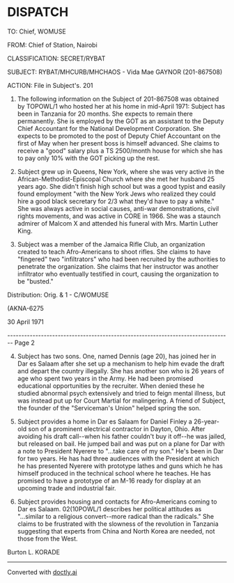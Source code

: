 # DISPATCH

TO:
Chief, WOMUSE

FROM:
Chief of Station, Nairobi

CLASSIFICATION:
SECRET/RYBAT

SUBJECT:
RYBAT/MHCURB/MHCHAOS - Vida Mae GAYNOR (201-867508)

ACTION: File in Subject's. 201

1. The following information on the Subject of 201-867508 was obtained by TOPOWL/1 who hosted her at his home in mid-April 1971: Subject has been in Tanzania for 20 months. She expects to remain there permanently. She is employed by the GOT as an assistant to the Deputy Chief Accountant for the National Development Corporation. She expects to be promoted to the post of Deputy Chief Accountant on the first of May when her present boss is himself advanced. She claims to receive a "good" salary plus a TS 2500/month house for which she has to pay only 10% with the GOT picking up the rest.

2. Subject grew up in Queens, New York, where she was very active in the African-Methodist-Episcopal Church where she met her husband 25 years ago. She didn't finish high school but was a good typist and easily found employment "with the New York Jews who realized they could hire a good black secretary for 2/3 what they'd have to pay a white." She was always active in social causes, anti-war demonstrations, civil rights movements, and was active in CORE in 1966. She was a staunch admirer of Malcom X and attended his funeral with Mrs. Martin Luther King.

3. Subject was a member of the Jamaica Rifle Club, an organization created to teach Afro-Americans to shoot rifles. She claims to have "fingered" two "infiltrators" who had been recruited by the authorities to penetrate the organization. She claims that her instructor was another infiltrator who eventually testified in court, causing the organization to be "busted."

Distribution:
Orig. & 1 - C/WOMUSE

(AKNA-6275

30 April 1971


-------------------------------------------------------------------------------- Page 2

4. Subject has two sons. One, named Dennis (age 20), has joined her in Dar es Salaam after she set up a mechanism to help him evade the draft and depart the country illegally. She has another son who is 26 years of age who spent two years in the Army. He had been promised educational opportunities by the recruiter. When denied these he studied abnormal psych extensively and tried to feign mental illness, but was instead put up for Court Martial for malingering. A friend of Subject, the founder of the "Serviceman's Union" helped spring the son.

5. Subject provides a home in Dar es Salaam for Daniel Finley a 26-year-old son of a prominent electrical contractor in Dayton, Ohio. After avoiding his draft call--when his father couldn't buy it off--he was jailed, but released on bail. He jumped bail and was put on a plane for Dar with a note to President Nyerere to "...take care of my son." He's been in Dar for two years. He has had three audiences with the President at which he has presented Nyerere with prototype lathes and guns which he has himself produced in the technical school where he teaches. He has promised to have a prototype of an M-16 ready for display at an upcoming trade and industrial fair.

6. Subject provides housing and contacts for Afro-Americans coming to Dar es Salaam. 02(10POWL/1 describes her political attitudes as "...similar to a religious convert--more radical than the radicals." She claims to be frustrated with the slowness of the revolution in Tanzania suggesting that experts from China and North Korea are needed, not those from the West.

Burton L. KORADE


---
Converted with [doctly.ai](https://doctly.ai)